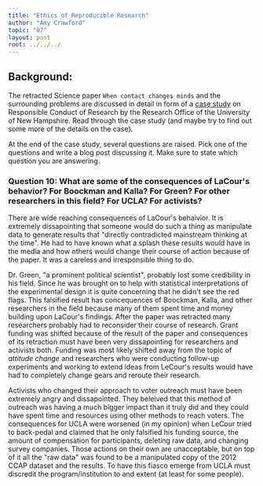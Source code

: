 ```yaml
---
title: "Ethics of Reproducible Research"
author: "Amy Crawford"
topic: "07"
layout: post
root: ../../../
---
```



## Background:

The retracted Science paper `When contact changes minds` and the surrounding problems are discussed in detail in form of a  [case study](https://www.unh.edu/research/sites/www.unh.edu.research/files/docs/RIS/lacour_case.pdf) on Responsible Conduct of Research by the Research Office of the University of New Hampshire. Read through the case study (and maybe try to find out some more of the details on the case). 

At the end of the case study, several questions are raised. Pick one of the questions and write a blog post discussing it. Make sure to state which question you are answering.

### Question 10: What are some of the consequences of LaCour's behavior? For Boockman and Kalla? For Green? For other researchers in this field? For UCLA? For activists?

There are wide reaching consequences of LaCour's behaivior. It is extremely dissapointing that someone would do such a thing as manipulate data to generate results that "directly contradicted mainstream thinking at the time". He had to have known what a splash these results would have in the media and how others would change their course of action because of the paper. It was a careless and irresponsible thing to do.

Dr. Green, "a prominent political scientist", probably lost some credibility in his field. Since he was brought on to help with statistical interpretations of the experimental design it is quite concerning that he didn't see the red flags. This falsified result has concequences of Boockman, Kalla, and other researchers in the field because many of them spent time and money building upon LaCour's findings. After the paper was retracted many researchers probably had to reconsider their course of research. Grant funding was shifted because of the result of the paper and consequences of its retraction must have been very dissapointing for researchers and activists both. Funding was most likely shifted away from the topic of *attitude change* and researchers who were conducting follow-up experiments and working to extend ideas from LeCour's results would have had to completely change gears and reroute their research. 

Activists who changed their approach to voter outreach must have been extremely angry and dissapointed. They beleived that this method of outreach was having a much bigger impact than it truly did and they could have spent time and resources using other methods to reach voters. The consequences for UCLA were worsened (in my opinion) when LeCour tried to back-pedal and claimed that he only falsified his funding source, the amount of compensation for participants, deleting raw data, and changing survey companies. Those actions on their own are unacceptable, but on top of it all the "raw data" was found to be a manipulated copy of the 2012 CCAP dataset and the results. To have this fiasco emerge from UCLA must discredit the program/institution to and extent (at least for some people).

